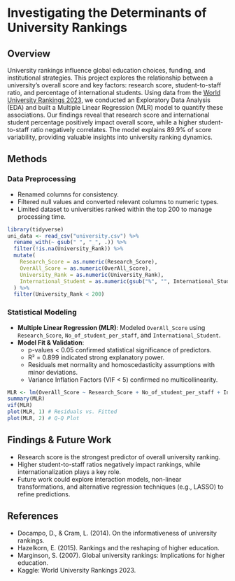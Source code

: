 # Investigating the Determinants of University Rankings

## Overview
University rankings influence global education choices, funding, and institutional strategies. This project explores the relationship between a university’s overall score and key factors: research score, student-to-staff ratio, and percentage of international students. Using data from the [World University Rankings 2023](https://www.kaggle.com/datasets/alitaqi000/world-university-rankings-2023), we conducted an Exploratory Data Analysis (EDA) and built a Multiple Linear Regression (MLR) model to quantify these associations. Our findings reveal that research score and international student percentage positively impact overall score, while a higher student-to-staff ratio negatively correlates. The model explains 89.9% of score variability, providing valuable insights into university ranking dynamics.

## Methods

### Data Preprocessing
- Renamed columns for consistency.
- Filtered null values and converted relevant columns to numeric types.
- Limited dataset to universities ranked within the top 200 to manage processing time.

```r
library(tidyverse)
uni_data <- read_csv("university.csv") %>%
  rename_with(~ gsub(" ", "_", .)) %>%
  filter(!is.na(University_Rank)) %>%
  mutate(
    Research_Score = as.numeric(Research_Score),
    OverAll_Score = as.numeric(OverAll_Score),
    University_Rank = as.numeric(University_Rank),
    International_Student = as.numeric(gsub("%", "", International_Student))
  ) %>%
  filter(University_Rank < 200)
```

### Statistical Modeling
- **Multiple Linear Regression (MLR)**: Modeled `OverAll_Score` using `Research_Score`, `No_of_student_per_staff`, and `International_Student`.
- **Model Fit & Validation**:
  - p-values < 0.05 confirmed statistical significance of predictors.
  - R² = 0.899 indicated strong explanatory power.
  - Residuals met normality and homoscedasticity assumptions with minor deviations.
  - Variance Inflation Factors (VIF < 5) confirmed no multicollinearity.

```r
MLR <- lm(OverAll_Score ~ Research_Score + No_of_student_per_staff + International_Student, data = uni_data)
summary(MLR)
vif(MLR)
plot(MLR, 1) # Residuals vs. Fitted
plot(MLR, 2) # Q-Q Plot
```

## Findings & Future Work
- Research score is the strongest predictor of overall university ranking.
- Higher student-to-staff ratios negatively impact rankings, while internationalization plays a key role.
- Future work could explore interaction models, non-linear transformations, and alternative regression techniques (e.g., LASSO) to refine predictions.

## References
- Docampo, D., & Cram, L. (2014). On the informativeness of university rankings.
- Hazelkorn, E. (2015). Rankings and the reshaping of higher education.
- Marginson, S. (2007). Global university rankings: Implications for higher education.
- Kaggle: World University Rankings 2023.
